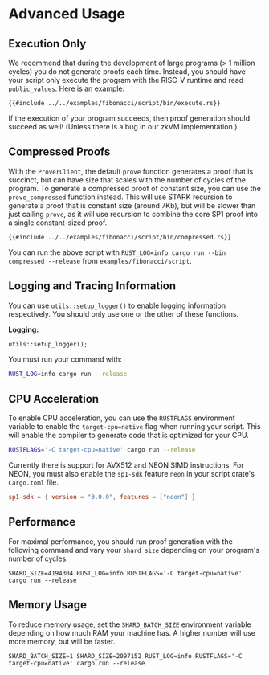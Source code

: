 # Advanced Usage

## Execution Only

We recommend that during the development of large programs (> 1 million cycles) you do not generate proofs each time.
Instead, you should have your script only execute the program with the RISC-V runtime and read `public_values`. Here is an example:

```rust,noplayground
{{#include ../../examples/fibonacci/script/bin/execute.rs}}
```

If the execution of your program succeeds, then proof generation should succeed as well! (Unless there is a bug in our zkVM implementation.)

## Compressed Proofs

With the `ProverClient`, the default `prove` function generates a proof that is succinct, but can have size that scales with the number of cycles of the program. To generate a compressed proof of constant size, you can use the `prove_compressed` function instead. This will use STARK recursion to generate a proof that is constant size (around 7Kb), but will be slower than just calling `prove`, as it will use recursion to combine the core SP1 proof into a single constant-sized proof.

```rust,noplayground
{{#include ../../examples/fibonacci/script/bin/compressed.rs}}
```

You can run the above script with `RUST_LOG=info cargo run --bin compressed --release` from `examples/fibonacci/script`.

## Logging and Tracing Information

You can use `utils::setup_logger()` to enable logging information respectively. You should only use one or the other of these functions.

**Logging:**

```rust,noplayground
utils::setup_logger();
```

You must run your command with:

```bash
RUST_LOG=info cargo run --release
```

## CPU Acceleration

To enable CPU acceleration, you can use the `RUSTFLAGS` environment variable to enable the `target-cpu=native` flag when running your script. This will enable the compiler to generate code that is optimized for your CPU.

```bash
RUSTFLAGS='-C target-cpu=native' cargo run --release
```

Currently there is support for AVX512 and NEON SIMD instructions. For NEON, you must also enable the `sp1-sdk` feature `neon` in your script crate's `Cargo.toml` file.

```toml
sp1-sdk = { version = "3.0.0", features = ["neon"] }
```

## Performance

For maximal performance, you should run proof generation with the following command and vary your `shard_size` depending on your program's number of cycles.

```rust,noplayground
SHARD_SIZE=4194304 RUST_LOG=info RUSTFLAGS='-C target-cpu=native' cargo run --release
```

## Memory Usage

To reduce memory usage, set the `SHARD_BATCH_SIZE` environment variable depending on how much RAM
your machine has. A higher number will use more memory, but will be faster.

```rust,noplayground
SHARD_BATCH_SIZE=1 SHARD_SIZE=2097152 RUST_LOG=info RUSTFLAGS='-C target-cpu=native' cargo run --release
```
